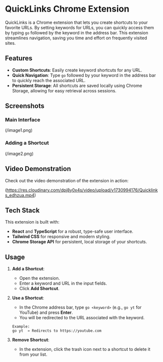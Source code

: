 # QuickLinks Chrome Extension

QuickLinks is a Chrome extension that lets you create shortcuts to your favorite URLs. By setting keywords for URLs, you can quickly access them by typing `go` followed by the keyword in the address bar. This extension streamlines navigation, saving you time and effort on frequently visited sites.

## Features

- **Custom Shortcuts**: Easily create keyword shortcuts for any URL.
- **Quick Navigation**: Type `go` followed by your keyword in the address bar to quickly reach the associated URL.
- **Persistent Storage**: All shortcuts are saved locally using Chrome Storage, allowing for easy retrieval across sessions.

## Screenshots

### Main Interface
(/image1.png)

### Adding a Shortcut
(/image2.png)

## Video Demonstration

Check out the video demonstration of the extension in action:

(https://res.cloudinary.com/dpj8y0x4s/video/upload/v1730994176/Quicklinks_edhzua.mp4)

## Tech Stack

This extension is built with:
- **React** and **TypeScript** for a robust, type-safe user interface.
- **Tailwind CSS** for responsive and modern styling.
- **Chrome Storage API** for persistent, local storage of your shortcuts.

## Usage

1. **Add a Shortcut**:
   - Open the extension.
   - Enter a keyword and URL in the input fields.
   - Click **Add Shortcut**.

2. **Use a Shortcut**:
   - In the Chrome address bar, type `go <keyword>` (e.g., `go yt` for YouTube) and press **Enter**.
   - You will be redirected to the URL associated with the keyword.

   ```text
   Example:
   go yt  ➔ Redirects to https://youtube.com

3. **Remove Shortcut**:
   - In the extension, click the trash icon next to a shortcut to delete it from your list.
